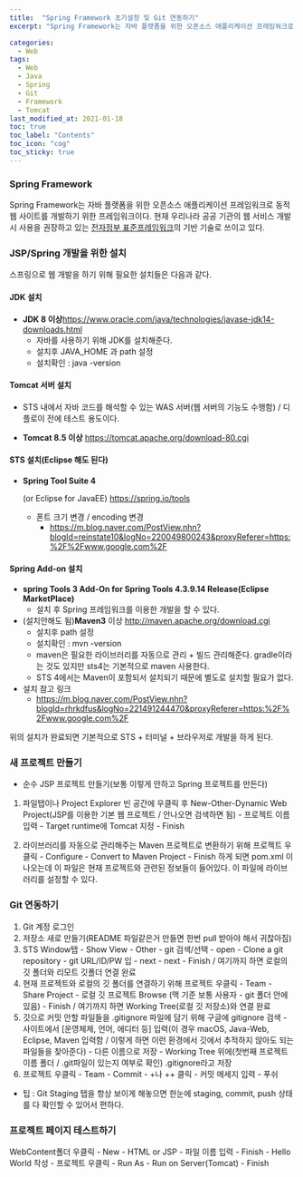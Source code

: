```yaml
---
title:  "Spring Framework 초기설정 및 Git 연동하기"
excerpt: "Spring Framework는 자바 플랫폼을 위한 오픈소스 애플리케이션 프레임워크로 동적 웹 사이트를 개발하기 위한 프레임워크이다." 

categories:
  - Web
tags:
  - Web
  - Java
  - Spring
  - Git
  - Framework
  - Tomcat
last_modified_at: 2021-01-18 
toc: true
toc_label: "Contents"
toc_icon: "cog"
toc_sticky: true
---
```


### **Spring Framework**

Spring Framework는 자바 플랫폼을 위한 오픈소스 애플리케이션 프레임워크로 동적 웹 사이트를 개발하기 위한 프레임워크이다. 현재 우리나라 공공 기관의 웹 서비스 개발시 사용을 권장하고 있는 [전자정부 표준프레임워크](https://ko.wikipedia.org/wiki/전자정부_표준프레임워크)의 기반 기술로 쓰이고 있다. 

 

### JSP/Spring 개발을 위한 설치

스프링으로 웹 개발을 하기 위해 필요한 설치들은 다음과 같다. 

#### JDK 설치

- **JDK 8 이상**<https://www.oracle.com/java/technologies/javase-jdk14-downloads.html>
  - 자바를 사용하기 위해 JDK를 설치해준다.
  - 설치후 JAVA_HOME 과 path 설정 
  - 설치확인 : java -version

#### Tomcat 서버 설치

- STS 내에서 자바 코드를 해석할 수 있는 WAS 서버(웹 서버의 기능도 수행함) / 디플로이 전에 테스트 용도이다. 

- **Tomcat 8.5 이상** <https://tomcat.apache.org/download-80.cgi>

#### STS 설치(Eclipse 해도 된다)

- **Spring Tool Suite 4**

   (or Eclipse for JavaEE) <https://spring.io/tools>

  - 폰트 크기 변경 / encoding 변경
    - <https://m.blog.naver.com/PostView.nhn?blogId=reinstate10&logNo=220049800243&proxyReferer=https:%2F%2Fwww.google.com%2F>

#### Spring Add-on 설치

- **spring Tools 3 Add-On for Spring Tools 4.3.9.14 Release(Eclipse MarketPlace)**
  - 설치 후 Spring 프레임워크를 이용한 개발을 할 수 있다. 
- (설치안해도 됨)**Maven3** 이상 <http://maven.apache.org/download.cgi>
  - 설치후 path 설정
  - 설치확인 : mvn -version
  - maven은 필요한 라이브러리를 자동으로 관리 + 빌드 관리해준다. gradle이라는 것도 있지만 sts4는 기본적으로 maven 사용한다.
  - STS 4에서는 Maven이 포함되서 설치되기 때문에 별도로 설치할 필요가 없다. 
- 설치 참고 링크
  -  <https://m.blog.naver.com/PostView.nhn?blogId=rhrkdfus&logNo=221491244470&proxyReferer=https:%2F%2Fwww.google.com%2F>



위의 설치가 완료되면 기본적으로 STS + 터미널 + 브라우저로 개발을 하게 된다. 



### 새 프로젝트 만들기

- 순수 JSP 프로젝트 만들기(보통 이렇게 안하고 Spring 프로젝트를 만든다)

1. 파일탭이나 Project Explorer 빈 공간에 우클릭 후 New-Other-Dynamic Web Project(JSP를 이용한 기본 웹 프로젝트 / 안나오면 검색하면 됨)  - 프로젝트 이름 입력 - Target runtime에 Tomcat 지정 - Finish 

2. 라이브러리를 자동으로 관리해주는 Maven 프로젝트로 변환하기 위해 프로젝트 우클릭 - Configure - Convert to Maven Project - Finish 하게 되면 pom.xml 이 나오는데 이 파일은 현재 프로젝트와 관련된 정보들이 들어있다. 이 파일에 라이브러리를 설정할 수 있다. 

   

### Git 연동하기

1. Git 계정 로그인 
2. 저장소 새로 만들기(README 파일같은거 만들면 한번 pull 받아야 해서 귀찮아짐)
3. STS Window탭 - Show View - Other - git 검색/선택 - open - Clone a git repository - git URL/ID/PW 입 - next - next - Finish / 여기까지 하면 로컬의 깃 폴더와 리모트 깃폴더 연결 완료
4. 현재 프로젝트와 로컬의 깃 폴더를 연결하기 위해 프로젝트 우클릭 - Team - Share Project - 로컬 깃 프로젝트 Browse (맥 기준 보통 사용자 - git 폴더 안에 있음) - Finish / 여기까지 하면 Working Tree(로컬 깃 저장소)와 연결 완료
5. 깃으로 커밋 안할 파일들을 .gitignore 파일에 담기 위해 구글에 gitignore 검색 - 사이트에서 [운영체제, 언어, 에디터 등] 입력(이 경우 macOS, Java-Web, Eclipse, Maven 입력함 / 이렇게 하면 이런 환경에서 깃에서 추적하지 않아도 되는 파일들을 찾아준다) - 다른 이름으로 저장 - Working Tree 위에(첫번째 프로젝트 이름 폴더 / .git파일이 있는지 여부로 확인) .gitignore라고 저장 
6. 프로젝트 우클릭 - Team - Commit - +나 ++ 클릭 - 커밋 메세지 입력 - 푸쉬

- 팁 : Git Staging 탭을 항상 보이게 해놓으면 한눈에 staging, commit, push 상태를 다 확인할 수 있어서 편하다. 



### 프로젝트 페이지 테스트하기

WebContent폴더 우클릭 - New - HTML or JSP - 파일 이름 입력 - Finish - Hello World 작성 - 프로젝트 우클릭 - Run As - Run on Server(Tomcat) - Finish

